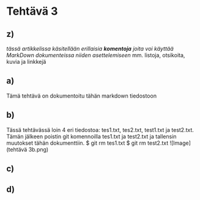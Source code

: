 # Tehtävä 3

## z)

_tässä artikkelissa käsitellään erillaisia **komentoja** joita voi käyttää MarkDown dokumenteissa niiden asettelemiseen_
mm. listoja, otsikoita, kuvia ja linkkejä

## a)

Tämä tehtävä on dokumentoitu tähän markdown tiedostoon

## b)

Tässä tehtävässä loin 4 eri tiedostoa: tes1.txt, tes2.txt, test1.txt ja test2.txt. Tämän jälkeen poistin git komennoilla tes1.txt ja test2.txt ja tallensin muutokset tähän dokumenttiin.
	$ git rm tes1.txt
	$ git rm test2.txt
![Image](tehtävä 3b.png)

## c)



## d)



